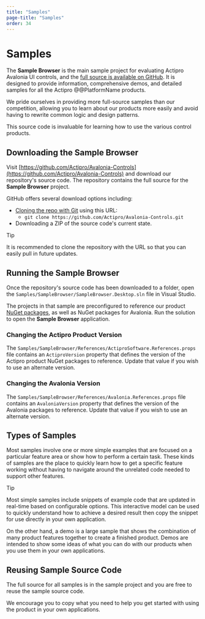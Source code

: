 ```yaml
---
title: "Samples"
page-title: "Samples"
order: 34
---
```

# Samples

The **Sample Browser** is the main sample project for evaluating Actipro Avalonia UI controls, and the [full source is available on GitHub](open-source.md).  It is designed to provide information, comprehensive demos, and detailed samples for all the Actipro @@PlatformName products.

We pride ourselves in providing more full-source samples than our competition, allowing you to learn about our products more easily and avoid
having to rewrite common logic and design patterns.

This source code is invaluable for learning how to use the various control products.

## Downloading the Sample Browser

Visit [https://github.com/Actipro/Avalonia-Controls](https://github.com/Actipro/Avalonia-Controls) and download our repository's source code.  The repository contains the full source for the **Sample Browser** project.

GitHub offers several download options including:
- [Cloning the repo with Git](https://docs.github.com/en/repositories/creating-and-managing-repositories/cloning-a-repository) using this URL:
  - `git clone https://github.com/Actipro/Avalonia-Controls.git`
- Downloading a ZIP of the source code's current state.

> [!TIP]
> It is recommended to clone the repository with the URL so that you can easily pull in future updates.

## Running the Sample Browser

Once the repository's source code has been downloaded to a folder, open the `Samples/SampleBrowser/SampleBrowser.Desktop.sln` file in Visual Studio.

The projects in that sample are preconfigured to reference our product [NuGet packages](nuget.md), as well as NuGet packages for Avalonia.  Run the solution to open the **Sample Browser** application.

### Changing the Actipro Product Version

The `Samples/SampleBrowser/References/ActiproSoftware.References.props` file contains an `ActiproVersion` property that defines the version of the Actipro product NuGet packages to reference.  Update that value if you wish to use an alternate version.

### Changing the Avalonia Version

The `Samples/SampleBrowser/References/Avalonia.References.props` file contains an `AvaloniaVersion` property that defines the version of the Avalonia packages to reference.  Update that value if you wish to use an alternate version.

## Types of Samples

Most samples involve one or more simple examples that are focused on a particular feature area or show how to perform a certain task. These kinds of samples are the place to quickly learn how to get a specific feature working without having to navigate around the unrelated code needed to support other features.

> [!TIP]
> Most simple samples include snippets of example code that are updated in real-time based on configurable options. This interactive model can be used to quickly understand how to achieve a desired result then copy the snippet for use directly in your own application.

On the other hand, a demo is a large sample that shows the combination of many product features together to create a finished product. Demos are intended to show some ideas of what you can do with our products when you use them in your own applications.

## Reusing Sample Source Code

The full source for all samples is in the sample project and you are free to reuse the sample source code.

We encourage you to copy what you need to help you get started with using the product in your own applications.
